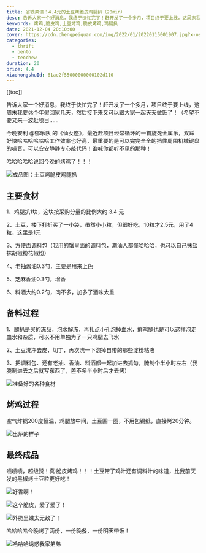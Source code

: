 ```yaml
---
title: 省钱菜谱：4.4元的土豆烤脆皮鸡腿扒（20min）
desc: 告诉大家一个好消息，我终于快忙完了！赶开发了一个多月，项目终于要上线，这周末我要休个年假回家几天，然后接下来又可以跟大家一起天天做饭了！（希望不要又来一波赶项目……
keywords: 烤鸡,脆皮鸡,土豆烤鸡,脆皮烤鸡,鸡腿扒
date: 2021-12-04 20:10:00
cover: https://cdn.chengpeiquan.com/img/2022/01/20220115001907.jpg?x-oss-process=image/interlace,1
categories:
  - thrift
  - bento
  - teochew
duration: 20
price: 4.4
xiaohongshuId: 61ae2f55000000000102d110
---
```


[[toc]]

告诉大家一个好消息，我终于快忙完了！赶开发了一个多月，项目终于要上线，这周末我要休个年假回家几天，然后接下来又可以跟大家一起天天做饭了！（希望不要又来一波赶项目……

今晚安利 @郁乐队 的《仙女座》，最近赶项目经常循环的一首旋死金属乐，双踩好快哈哈哈哈哈哈工作效率也好高，最重要的是可以完完全全的挡住周围机械键盘的噪音，可以安安静静专心敲代码！谁喊你都听不见的那种！

哈哈哈哈哈说回今晚的烤鸡了！！！

![成品图：土豆烤脆皮鸡腿扒](https://cdn.chengpeiquan.com/img/2022/01/20220115001303.jpg?x-oss-process=image/interlace,1)

## 主要食材

1、鸡腿扒1块，这块按采购分量的比例大约 3.4 元

2、土豆，楼下打折买了一小袋，虽然小小粒，但很好吃，10粒才2.5元，用了4粒，这里是1元

3、方便面调料包（我用的蟹皇面的调料包，潮汕人都懂哈哈哈，也可以自己抹盐抹胡椒粉花椒粉）

4、老抽酱油0.3勺，主要是用来上色

5、芝麻香油0.3勺，增香

6、料酒大约0.2勺，肉不多，加多了酒味太重

## 备料过程

1、腿扒是买的冻品，泡水解冻，再扎点小孔泡掉血水，鲜鸡腿也是可以这样泡走血水和杂质，可以不用单独为了一只鸡腿去飞水

2、土豆洗净去皮，切丁，再次洗一下泡掉自带的那些淀粉粘液

3、把调料包、还有老抽、香油、料酒都一起加进去抓匀，腌制个半小时左右（我腌制进去之后就写东西了，差不多半小时后才去烤）

![准备好的各种食材](https://cdn.chengpeiquan.com/img/2022/01/20220115001259.jpg?x-oss-process=image/interlace,1)

## 烤鸡过程

空气炸锅200度恒温，鸡腿放中间，土豆围一圈，不用包锡纸，直接烤20分钟。

![出炉的样子](https://cdn.chengpeiquan.com/img/2022/01/20220115001300.jpg?x-oss-process=image/interlace,1)

## 最终成品

啧啧啧，超级赞！真·脆皮烤鸡！！！土豆带了鸡汁还有调料汁的味道，比我前天发的黑椒烤土豆粒更好吃！

![好香啊！](https://cdn.chengpeiquan.com/img/2022/01/20220115001301.jpg?x-oss-process=image/interlace,1)

![这个脆皮，爱了爱了！](https://cdn.chengpeiquan.com/img/2022/01/20220115001302.jpg?x-oss-process=image/interlace,1)

![外脆里嫩太无敌了！](https://cdn.chengpeiquan.com/img/2022/01/20220115001305.jpg?x-oss-process=image/interlace,1)

哈哈哈哈今晚烤了两份，一份晚餐，一份明天带饭！

![哈哈哈诱惑我家弟弟](https://cdn.chengpeiquan.com/img/2022/01/20220115001306.jpg?x-oss-process=image/interlace,1)
